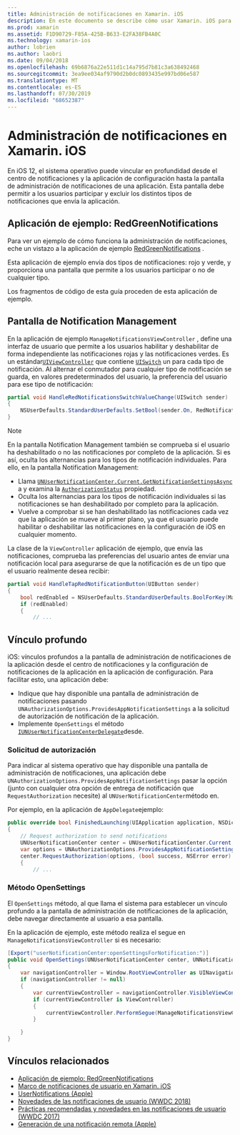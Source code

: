 ```yaml
---
title: Administración de notificaciones en Xamarin. iOS
description: En este documento se describe cómo usar Xamarin. iOS para aprovechar las nuevas características de administración de notificaciones introducidas en iOS 12.
ms.prod: xamarin
ms.assetid: F1D90729-F85A-425B-B633-E2FA38FB4A0C
ms.technology: xamarin-ios
author: lobrien
ms.author: laobri
ms.date: 09/04/2018
ms.openlocfilehash: 69b6876a22e511d1c14a795d7b81c3a638492468
ms.sourcegitcommit: 3ea9ee034af9790d2b0dc0893435e997bd06e587
ms.translationtype: MT
ms.contentlocale: es-ES
ms.lasthandoff: 07/30/2019
ms.locfileid: "68652387"
---
```

# <a name="notification-management-in-xamarinios"></a>Administración de notificaciones en Xamarin. iOS

En iOS 12, el sistema operativo puede vincular en profundidad desde el centro de notificaciones y la aplicación de configuración hasta la pantalla de administración de notificaciones de una aplicación. Esta pantalla debe permitir a los usuarios participar y excluir los distintos tipos de notificaciones que envía la aplicación.

## <a name="sample-app-redgreennotifications"></a>Aplicación de ejemplo: RedGreenNotifications

Para ver un ejemplo de cómo funciona la administración de notificaciones, eche un vistazo a la aplicación de ejemplo [RedGreenNotifications](https://docs.microsoft.com/samples/xamarin/ios-samples/ios12-redgreennotifications) .

Esta aplicación de ejemplo envía dos tipos de notificaciones: rojo y verde, y proporciona una pantalla que permite a los usuarios participar o no de cualquier tipo.

Los fragmentos de código de esta guía proceden de esta aplicación de ejemplo.

## <a name="notification-management-screen"></a>Pantalla de Notification Management

En la aplicación de ejemplo `ManageNotificationsViewController` , define una interfaz de usuario que permite a los usuarios habilitar y deshabilitar de forma independiente las notificaciones rojas y las notificaciones verdes. Es un estándar[`UIViewController`](xref:UIKit.UIViewController)
que contiene [`UISwitch`](xref:UIKit.UISwitch) un para cada tipo de notificación. Al alternar el conmutador para cualquier tipo de notificación se guarda, en valores predeterminados del usuario, la preferencia del usuario para ese tipo de notificación:

```csharp
partial void HandleRedNotificationsSwitchValueChange(UISwitch sender)
{
    NSUserDefaults.StandardUserDefaults.SetBool(sender.On, RedNotificationsEnabledKey);
}
```

> [!NOTE]
> En la pantalla Notification Management también se comprueba si el usuario ha deshabilitado o no las notificaciones por completo de la aplicación. Si es así, oculta los alternancias para los tipos de notificación individuales. Para ello, en la pantalla Notification Management:
>
> - Llama [`UNUserNotificationCenter.Current.GetNotificationSettingsAsync`](xref:UserNotifications.UNUserNotificationCenter.GetNotificationSettingsAsync) a y examina la [`AuthorizationStatus`](xref:UserNotifications.UNNotificationSettings.AuthorizationStatus) propiedad.
> - Oculta los alternancias para los tipos de notificación individuales si las notificaciones se han deshabilitado por completo para la aplicación.
> - Vuelve a comprobar si se han deshabilitado las notificaciones cada vez que la aplicación se mueve al primer plano, ya que el usuario puede habilitar o deshabilitar las notificaciones en la configuración de iOS en cualquier momento.

La clase de la `ViewController` aplicación de ejemplo, que envía las notificaciones, comprueba las preferencias del usuario antes de enviar una notificación local para asegurarse de que la notificación es de un tipo que el usuario realmente desea recibir:

```csharp
partial void HandleTapRedNotificationButton(UIButton sender)
{
    bool redEnabled = NSUserDefaults.StandardUserDefaults.BoolForKey(ManageNotificationsViewController.RedNotificationsEnabledKey);
    if (redEnabled)
    {
        // ...
```

## <a name="deep-link"></a>Vínculo profundo

iOS: vínculos profundos a la pantalla de administración de notificaciones de la aplicación desde el centro de notificaciones y la configuración de notificaciones de la aplicación en la aplicación de configuración. Para facilitar esto, una aplicación debe:

- Indique que hay disponible una pantalla de administración de notificaciones pasando `UNAuthorizationOptions.ProvidesAppNotificationSettings` a la solicitud de autorización de notificación de la aplicación.
- Implemente `OpenSettings` el método [`IUNUserNotificationCenterDelegate`](xref:UserNotifications.IUNUserNotificationCenterDelegate)desde.

### <a name="authorization-request"></a>Solicitud de autorización

Para indicar al sistema operativo que hay disponible una pantalla de administración de notificaciones, una aplicación debe `UNAuthorizationOptions.ProvidesAppNotificationSettings` pasar la opción (junto con cualquier otra opción de entrega de notificación que `RequestAuthorization` necesite) al `UNUserNotificationCenter`método en.

Por ejemplo, en la aplicación de `AppDelegate`ejemplo:

```csharp
public override bool FinishedLaunching(UIApplication application, NSDictionary launchOptions)
{
    // Request authorization to send notifications
    UNUserNotificationCenter center = UNUserNotificationCenter.Current;
    var options = UNAuthorizationOptions.ProvidesAppNotificationSettings | UNAuthorizationOptions.Alert | UNAuthorizationOptions.Sound | UNAuthorizationOptions.Provisional;
    center.RequestAuthorization(options, (bool success, NSError error) =>
    {
        // ...
```

### <a name="opensettings-method"></a>Método OpenSettings

El `OpenSettings` método, al que llama el sistema para establecer un vínculo profundo a la pantalla de administración de notificaciones de la aplicación, debe navegar directamente al usuario a esa pantalla.

En la aplicación de ejemplo, este método realiza el segue en `ManageNotificationsViewController` si es necesario:

```csharp
[Export("userNotificationCenter:openSettingsForNotification:")]
public void OpenSettings(UNUserNotificationCenter center, UNNotification notification)
{
    var navigationController = Window.RootViewController as UINavigationController;
    if (navigationController != null)
    {
        var currentViewController = navigationController.VisibleViewController;
        if (currentViewController is ViewController)
        {
            currentViewController.PerformSegue(ManageNotificationsViewController.ShowManageNotificationsSegue, this);
        }

    }
}
```

## <a name="related-links"></a>Vínculos relacionados

- [Aplicación de ejemplo: RedGreenNotifications](https://docs.microsoft.com/samples/xamarin/ios-samples/ios12-redgreennotifications)
- [Marco de notificaciones de usuario en Xamarin. iOS](~/ios/platform/user-notifications/index.md)
- [UserNotifications (Apple)](https://developer.apple.com/documentation/usernotifications?language=objc)
- [Novedades de las notificaciones de usuario (WWDC 2018)](https://developer.apple.com/videos/play/wwdc2018/710/)
- [Prácticas recomendadas y novedades en las notificaciones de usuario (WWDC 2017)](https://developer.apple.com/videos/play/wwdc2017/708/)
- [Generación de una notificación remota (Apple)](https://developer.apple.com/documentation/usernotifications/setting_up_a_remote_notification_server/generating_a_remote_notification)
